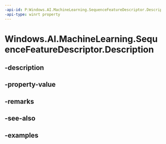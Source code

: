 ```yaml
---
-api-id: P:Windows.AI.MachineLearning.SequenceFeatureDescriptor.Description
-api-type: winrt property
---
```


<!-- Property syntax.
public string Description { get; }
-->

# Windows.AI.MachineLearning.SequenceFeatureDescriptor.Description

## -description

## -property-value

## -remarks

## -see-also

## -examples

